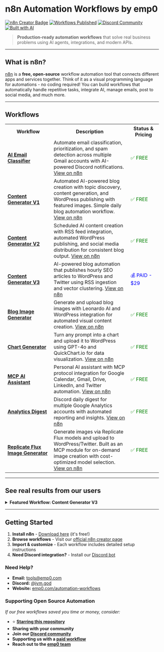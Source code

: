 # n8n Automation Workflows by emp0

[![n8n Creator Badge](https://img.shields.io/badge/n8n-Creator-blue?style=flat-square&logo=n8n)](https://n8n.io/creators/jay-emp0/) [![Workflows Published](https://img.shields.io/badge/Workflows-7+-brightgreen?style=flat-square)](#workflows) [![Discord Community](https://img.shields.io/badge/Discord-Community-7289da?style=flat-square&logo=discord)](https://discord.com/users/jym.god) [![Built with AI](https://img.shields.io/badge/Built%20with-AI-orange?style=flat-square)](#)

> **Production-ready automation workflows** that solve real business problems using AI agents, integrations, and modern APIs.

---

## What is n8n?

[n8n](https://n8n.io) is a **free, open-source** workflow automation tool that connects different apps and services together. Think of it as a visual programming language for automations - no coding required! You can build workflows that automatically handle repetitive tasks, integrate AI, manage emails, post to social media, and much more.

---

## Workflows

<table>
  <tr>
    <th width="30%">Workflow</th>
    <th width="50%">Description</th>
    <th width="20%">Status & Pricing</th>
  </tr>
  <tr>
    <td><strong><a href="AI%20Email%20Classifier/">AI Email Classifier</a></strong></td>
    <td>Automate email classification, prioritization, and spam detection across multiple Gmail accounts with AI-powered Discord notifications. <a href="https://n8n.io/workflows/5789-multi-account-email-classifier-with-ai-gmail-discord-and-google-sheets/">View on n8n</a></td>
    <td><span style="color: green;">✅ FREE</span></td>
  </tr>
  <tr>
    <td><strong><a href="Content%20Generator%20V1/">Content Generator V1</a></strong></td>
    <td>Automated AI-powered blog creation with topic discovery, content generation, and WordPress publishing with featured images. Simple daily blog automation workflow. <a href="#">View on n8n</a></td>
    <td><span style="color: green;">✅ FREE</span></td>
  </tr>
  <tr>
    <td><strong><a href="AI-Powered%20Blog%20Automation%20for%20WordPress/">Content Generator V2</a></strong></td>
    <td>Scheduled AI content creation with RSS feed integration, automated WordPress publishing, and social media distribution for consistent blog output. <a href="https://n8n.io/workflows/5230-content-farming-ai-powered-blog-automation-for-wordpress/">View on n8n</a></td>
    <td><span style="color: green;">✅ FREE</span></td>
  </tr>
  <tr>
    <td><strong><a href="Content%20Generator%20V3/">Content Generator V3</a></strong></td>
    <td>AI-powered blog automation that publishes hourly SEO articles to WordPress and Twitter using RSS ingestion and vector clustering. <a href="https://n8n.io/workflows/6734-ai-blog-automation-publish-hourly-seo-articles-to-wordpress-and-twitter-v3/">View on n8n</a></td>
    <td><a href="https://0emp0.gumroad.com/l/content-farming-v3" style="color: blue; text-decoration: none;"><span style="color: blue;">💰 PAID - $29</span></a></td>
  </tr>
  <tr>
    <td><strong><a href="Generate%20and%20Upload%20Blog%20Images%20with%20Leonardo%20AI%20and%20WordPress/">Blog Image Generator</a></strong></td>
    <td>Generate and upload blog images with Leonardo AI and WordPress integration for automated visual content creation. <a href="https://n8n.io/workflows/6363-generate-and-upload-blog-images-with-leonardo-ai-and-wordpress/">View on n8n</a></td>
    <td><span style="color: green;">✅ FREE</span></td>
  </tr>
  <tr>
    <td><strong><a href="Turn%20Any%20Prompt%20Into%20a%20Chart%20and%20Upload%20It%20to%20WordPress/">Chart Generator</a></strong></td>
    <td>Turn any prompt into a chart and upload it to WordPress using GPT-4o and QuickChart.io for data visualization. <a href="https://n8n.io/workflows/6361-ai-powered-chart-generation-from-web-data-with-gpt-4o-and-wordpress-upload/">View on n8n</a></td>
    <td><span style="color: green;">✅ FREE</span></td>
  </tr>
  <tr>
    <td><strong><a href="MCP%20AI%20Assistant/">MCP AI Assistant</a></strong></td>
    <td>Personal AI assistant with MCP protocol integration for Google Calendar, Gmail, Drive, LinkedIn, and Twitter automation. <a href="https://n8n.io/workflows/5850/">View on n8n</a></td>
    <td><span style="color: green;">✅ FREE</span></td>
  </tr>
  <tr>
    <td><strong><a href="Discord%20Daily%20Digest%20for%20Multiple%20Google%20Analytics%20Accounts/">Analytics Digest</a></strong></td>
    <td>Discord daily digest for multiple Google Analytics accounts with automated reporting and insights. <a href="https://n8n.io/workflows/5470-discord-daily-digest-for-multiple-google-analytics-accounts/">View on n8n</a></td>
    <td><span style="color: green;">✅ FREE</span></td>
  </tr>
  <tr>
    <td><strong><a href="Generate%20Images%20with%20Replicate%20and%20Flux/">Replicate Flux Image Generator</a></strong></td>
    <td>Generate images via Replicate Flux models and upload to WordPress/Twitter. Built as an MCP module for on-demand image creation with cost-optimized model selection. <a href="https://n8n.io/workflows/7192">View on n8n</a></td>
    <td><span style="color: green;">✅ FREE</span></td>
  </tr>
</table>

---

## See real results from our users

<details>
<summary><strong>Featured Workflow: Content Generator V3</strong></summary>

![Traffic Growth](https://articles.emp0.com/wp-content/uploads/2025/08/content-generator-v3-gumroad-banner-1.png)

**What users achieve:**
- [A fully automated blog](https://emp0.com) that posts 10 time a day
- **1000+ daily visitors** from automated SEO content
- **300% traffic increase** in first month
- **90% time saved** on content creation
- **ROI positive** after 30 days

**Monthly Operating Cost:** ~$150 (vs $3000+ for content team)

[Read Customer Reviews](https://0emp0.gumroad.com/l/content-farming-v3)

</details>

---

## Getting Started

1. **Install n8n** - [Download here](https://n8n.io/download/) (it's free!)
2. **Browse workflows** - Visit our [official n8n creator page](https://n8n.io/creators/jay-emp0/)
3. **Import & customize** - Each workflow includes detailed setup instructions
4. **Need Discord integration?** - Install our [Discord bot](https://github.com/Jharilela/n8n_discord_trigger_bot)

### Need Help?

- **Email:** [tools@emp0.com](mailto:tools@emp0.com)
- **Discord:** [@jym.god](https://discord.com/users/jym.god)
- **Website:** [emp0.com/automation-workflows](https://emp0.com/automation-workflows)

### Supporting Open Source Automation

*If our free workflows saved you time or money, consider:*
- ⭐ **[Starring this repository](https://github.com/Jharilela/n8n-workflows)**
- **Sharing with your community**
- **Join our [Discord community](https://discord.gg/ppYVyzcu7E)**
- **Supporting us with a [paid workflow](https://store.emp0.com)**
- **Reach out to the [emp0 team](https://emp0.com)**
